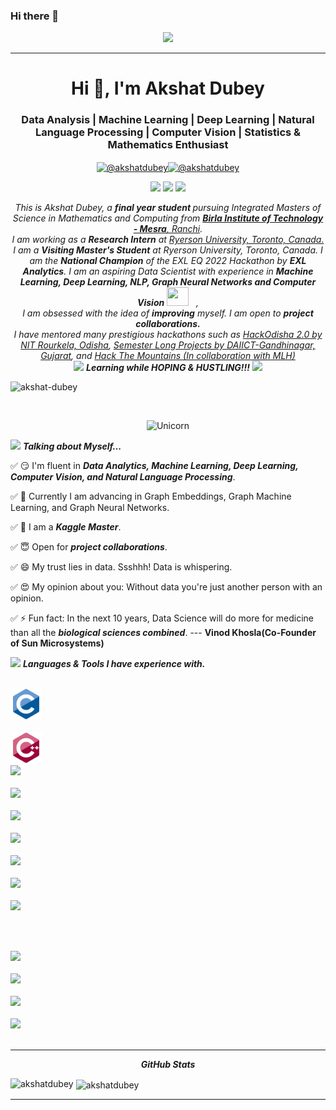 ### Hi there 👋
<p align="center">
  <img src="https://media0.giphy.com/media/CVtNe84hhYF9u/giphy.gif?cid=ecf05e47qc0sotr7gpdlmv194xzskb0ct4ryut4pw63s37qy&rid=giphy.gif" height="200"/>
</p>
<hr>
<h1 align="center">Hi 👋, I'm Akshat Dubey</h1>
<h3 align="center"> Data Analysis | Machine Learning | Deep Learning | Natural Language Processing | Computer Vision | Statistics & Mathematics Enthusiast</h3>
<p align="center">
<a href="https://www.linkedin.com/in/akshat0007/" target="blank"><img align="center" src="https://www.logo.wine/a/logo/LinkedIn/LinkedIn-Icon-Logo.wine.svg" alt="@akshatdubey" height="50" width="70" /></a><a href="https://www.kaggle.com/akshat0007/" target="blank"><img align="center" src="https://www.vectorlogo.zone/logos/kaggle/kaggle-icon.svg" alt="@akshatdubey" height="30" width="40" /></a>
</p>
</p>
<p align="center">
  
  <img src="https://road-to-kaggle-grandmaster.vercel.app/api/badges/akshat0007/dataset/light" />
  <img src="https://road-to-kaggle-grandmaster.vercel.app/api/badges/akshat0007/notebook/light" />
  <img src="https://road-to-kaggle-grandmaster.vercel.app/api/badges/akshat0007/discussion/light" />
</p>

<p align="center">
  <em>
    This is Akshat Dubey, a <b>final year student </b>pursuing Integrated Masters of Science in Mathematics and Computing from <a href="https://www.bitmesra.ac.in/"> <b>Birla Institute of Technology - Mesra</b>, Ranchi</a>. <br> I am working as a <b> Research Intern</b> at <a href="https://www.ryerson.ca/">Ryerson University, Toronto, Canada. </a> I am a <b>Visiting Master's Student</b> at Ryerson University, Toronto, Canada. I am the <b>National Champion</b> of the EXL EQ 2022 Hackathon by <b>EXL Analytics</b>.
    I am an aspiring Data Scientist with experience in <b>Machine Learning, Deep Learning, NLP, Graph Neural Networks and Computer Vision</b> <img src="https://github.com/TheDudeThatCode/TheDudeThatCode/blob/master/Assets/Developer.gif" width=35 height=30> <b></b>&nbsp;&nbsp,<br><b></b>
    I am obsessed with the idea of <b>improving</b> myself. I am open to <b>project collaborations.</b> <br>
    I have mentored many prestigious hackathons such as <a href="https://hackodisha.xyz/">HackOdisha 2.0 by NIT Rourkela, Odisha</a>, <a href="https://slop.dscdaiict.in/">Semester Long Projects by DAIICT-Gandhinagar, Gujarat</a>, and <a href="https://hackthemountain.tech/">Hack The Mountains (In collaboration with MLH)</a>
    
  </em> 
  <br>
  <img src="https://media.giphy.com/media/VgCDAzcKvsR6OM0uWg/giphy.gif" width="50" /> <b><i>Learning while HOPING & HUSTLING!!!</i></b> <img src="https://media.giphy.com/media/7j2hfyeVcDtf2/giphy.gif" width="50" />
</p>

<p align="left"> <img src="https://komarev.com/ghpvc/?username=dubeyakshat07&label=Profile%20views&color=0e75b6&style=flat" alt="akshat-dubey" /> </p>
<br>
<p align="center"><img width=300px alt="Unicorn" src="https://images.squarespace-cdn.com/content/v1/5daddb33ee92bf44231c2fef/1586974465302-23XSXWXTHVD3FBSBPLUY/AI-in-healthcare.gif?format=1000w" /></p>


<img src="https://media.giphy.com/media/ObNTw8Uzwy6KQ/giphy.gif" width="20">&nbsp;***Talking about Myself...***



✅ 😏 I'm fluent in ***Data Analytics, Machine Learning, Deep Learning, Computer Vision, and Natural Language Processing***.

✅ 🧐 Currently I am advancing in Graph Embeddings, Graph Machine Learning, and Graph Neural Networks.

✅ 🧐 I am a ***Kaggle Master***.
  
✅ 😇 Open for ***project collaborations***.

✅ 😄 My trust lies in data. Ssshhh! Data is whispering.

✅ 😍 My opinion about you: Without data you're just another person with an opinion.

✅ ⚡ Fun fact: In the next 10 years, Data Science will do more for medicine than all the ***biological sciences combined***. --- **Vinod Khosla(Co-Founder of Sun Microsystems)**

<img src="https://media.giphy.com/media/ObNTw8Uzwy6KQ/giphy.gif" width="20">&nbsp;***Languages & Tools I have experience with.***
<p align="left">
  
  <code> <img height="50" src="https://raw.githubusercontent.com/devicons/devicon/master/icons/c/c-original.svg"> </code>
  <code> <img height="50" src="https://raw.githubusercontent.com/devicons/devicon/master/icons/cplusplus/cplusplus-original.svg"> </code>
  <code><img height="50" src="https://iconape.com/wp-content/files/wd/352572/svg/352572.svg"></code><code> 
  <code> <img height="50" src="https://www.vectorlogo.zone/logos/tensorflow/tensorflow-ar21.svg"> </code>
  <code> <img height="50" src="https://www.vectorlogo.zone/logos/pytorch/pytorch-ar21.svg"> </code>
  <code> <img height="50" src="https://www.vectorlogo.zone/logos/google_cloud/google_cloud-icon.svg"> </code>
  <code> <img height="50" src="https://icon2.cleanpng.com/20180527/aye/kisspng-docker-github-node-js-mongodb-computer-software-5b0a34af260146.0636816215273955031557.jpg"> </code>
  <code> <img height="50" src="https://www.vectorlogo.zone/logos/kubernetes/kubernetes-ar21.svg"> </code>
  <code> <img height="50" src="https://www.vectorlogo.zone/logos/opencv/opencv-ar21.svg"> </code>

  <code> <img height="50" src="https://avatars.githubusercontent.com/u/58118658?v=4"> </code>
  <code> <img height="50" src="https://cdn.iconscout.com/icon/free/png-512/git-1-226092.png"> </code>
  <code> <img height="50" src="https://upload.wikimedia.org/wikipedia/commons/thumb/9/93/MongoDB_Logo.svg/2560px-MongoDB_Logo.svg.png"> </code>
  <code> <img height="50" src="https://d1.awsstatic.com/asset-repository/products/amazon-rds/1024px-MySQL.ff87215b43fd7292af172e2a5d9b844217262571.png"> </code>
 </code>
  <hr>
  <p align="center">
 <i><b>GitHub Stats</b></i></p>
<p><img align="left" src="https://github-readme-stats.vercel.app/api/top-langs?username=dubeyakshat07&show_icons=true&locale=en&layout=compact" alt="akshatdubey" /></p>

<p>&nbsp;<img align="center" src="https://github-readme-stats.vercel.app/api?username=dubeyakshat07&show_icons=true&locale=en" alt="akshatdubey" width="410" /></p>

<hr>



